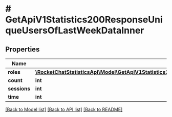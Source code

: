 # # GetApiV1Statistics200ResponseUniqueUsersOfLastWeekDataInner

## Properties

Name | Type | Description | Notes
------------ | ------------- | ------------- | -------------
**roles** | [**\RocketChatStatisticsApi\Model\GetApiV1Statistics200ResponseUniqueUsersOfLastWeekDataInnerRolesInner[]**](GetApiV1Statistics200ResponseUniqueUsersOfLastWeekDataInnerRolesInner.md) |  | [optional]
**count** | **int** |  | [optional]
**sessions** | **int** |  | [optional]
**time** | **int** |  | [optional]

[[Back to Model list]](../../README.md#models) [[Back to API list]](../../README.md#endpoints) [[Back to README]](../../README.md)
